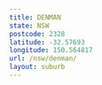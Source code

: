 ```yaml
---
title: DENMAN
state: NSW
postcode: 2328
latitude: -32.57693
longitude: 150.564817
url: /nsw/denman/
layout: suburb
---
```

